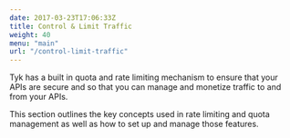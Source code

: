 ```yaml
---
date: 2017-03-23T17:06:33Z
title: Control & Limit Traffic
weight: 40
menu: "main"
url: "/control-limit-traffic"
---
```


Tyk has a built in quota and rate limiting mechanism to ensure that your APIs are secure and so that you can manage and monetize traffic to and from your APIs.

This section outlines the key concepts used in rate limiting and quota management as well as how to set up and manage those features.